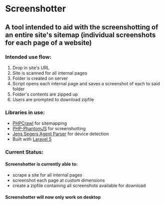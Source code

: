 # Screenshotter

## A tool intended to aid with the screenshotting of an entire site's sitemap (individual screenshots for each page of a website)

### Intended use flow:
1. Drop in site's URL
2. Site is scanned for all internal pages
3. Folder is created on server
4. Script opens each internal page and saves a screenshot of each to said folder
5. Folder's contents are zipped up
6. Users are prompted to download zipfile

### Libraries in use:
* [PHPCrawl](http://phpcrawl.cuab.de/) for sitemapping
* [PHP-PhantomJS](http://jonnnnyw.github.io/php-phantomjs/4.0/) for screenshotting
* [Jens Segers Agent Parser](https://github.com/jenssegers/agent) for device detection
* Built with [Laravel 5](https://laravel.com/)

### Current Status:

#### Screenshotter is currently able to:
* scrape a site for all internal pages
* screenshot each page at custom dimensions
* create a zipfile containing all screenshots available for download

#### Screenshotter will now only work on desktop

